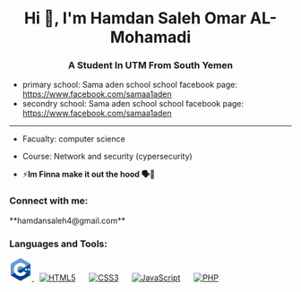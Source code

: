 <h1 align="center">Hi 👋, I'm Hamdan Saleh Omar AL-Mohamadi</h1>
<h3 align="center">A Student In UTM From South Yemen</h3>

- primary school: Sama aden school
  school facebook page: https://www.facebook.com/samaa1aden
- secondry school: Sama aden school
  school facebook page: https://www.facebook.com/samaa1aden

---------------------------------------------------------------------------------------------------------------------------------------------------------------------------------------------------------------------------------------------------------------------------------

- Facualty: computer science
- Course: Network and security (cypersecurity)

- ⚡**Im Finna make it out the hood 🗣️🙏**

<h3 align="left">Connect with me:</h3>
**hamdansaleh4@gmail.com**
<p align="left">
</p>

<h3 align="left">Languages and Tools:</h3>
<p align="left"> <a href="https://www.w3schools.com/cpp/" target="_blank" rel="noreferrer"> <img src="https://raw.githubusercontent.com/devicons/devicon/master/icons/cplusplus/cplusplus-original.svg" alt="cplusplus" width="40" height="40"/> </a><a href="https://en.wikipedia.org/wiki/HTML5" target="_blank"><img style="margin: 10px" src="https://profilinator.rishav.dev/skills-assets/html5-original-wordmark.svg" alt="HTML5" height="50" /></a> <a href="https://www.w3schools.com/css/" target="_blank"><img style="margin: 10px" src="https://profilinator.rishav.dev/skills-assets/css3-original-wordmark.svg" alt="CSS3" height="50" /></a> <a href="https://www.javascript.com/" target="_blank"><img style="margin: 10px" src="https://profilinator.rishav.dev/skills-assets/javascript-original.svg" alt="JavaScript" height="50" /></a> <a href="https://www.php.net/" target="_blank"><img style="margin: 10px" src="https://profilinator.rishav.dev/skills-assets/php-original.svg" alt="PHP" height="50" /></a> </p>


